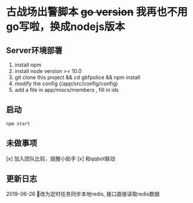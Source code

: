 # 古战场出警脚本 ~~go version~~ 我再也不用go写啦，换成nodejs版本

## Server环境部署 ## 
1. install npm
2. install node  version >= 10.0
3. git clone this project && cd gbfpolice && npm install
4. modify the config (/app/src/config/config) 
5. add a file in app/miscs/members , fill in ids

## 启动 ## 
    npm start

## 未做事项
[x] 加入团队比较，提醒小助手
[x] 和qqbot联动


## 更新日志 ##
2019-06-26  改为定时任务同步本地redis, 接口直接读取redis数据